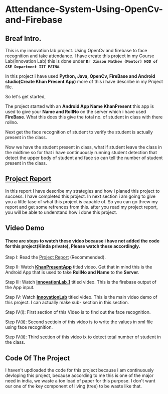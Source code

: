 # Attendance-System-Using-OpenCv-and-Firebase
## Breaf Intro.
This is my innovation lab project. Using OpenCv and firebase to face recognition and take attendance.
I have create this project in my Course Lab(Innovation Lab) this is done under **```Dr Jimson Mathew (Mentor) HOD of CSE Department IIT PATNA```**.

In this project i have used **Python, Java, OpenCv, FireBase and Android studio(Create Khan Present App)** more of this i have describe in my Project file.

So let's get started,

The project started with an **Android App Name KhanPresent** this app is used to give your **Name and RollNo** on the server which i have used **FireBase**. What this does this give the total no. of student in class with there rollno.


Next get the face recognition of student to verify the student is actually present in the class.

Now we have the student present in class, what if student leave the class in the midtime so for that i have continuously running student detection that detect the upper body of student and face so can tell the number of student present in the class.

## [Project Report](https://github.com/KhanJr/Attendance-System-Using-OpenCv-and-Firebase/blob/master/Project%20Demo/projectReport.pdf)
In this report I have describe my strategies and how i planed this project to success.
I have completed this project. In next section i am going to give you a little tase of what this project is capable of.
So you can go threw my report and get some refrences from this. after you read my project report, you will be able to understand how i done this project.


## Video Demo
#### There are steps to watch these video because i have not added the code for this project(Kinda private), Please watch these accordingly.

Step I:       Read the [Project Report](https://github.com/KhanJr/Attendance-System-Using-OpenCv-and-Firebase/blob/master/Project%20Demo/projectReport.pdf) (Recommended). 

Step II:      Watch **[KhanPresentApp](https://github.com/KhanJr/Attendance-System-Using-OpenCv-and-Firebase/blob/master/Project%20Demo/KhanPresentApp.mp4)** titled video. Get that in mind this is the Android App that is used to take **RollNo and Name** to the **Server**. 

Step III:     Watch **[InnovationLab_1](https://github.com/KhanJr/Attendance-System-Using-OpenCv-and-Firebase/blob/master/Project%20Demo/InnovationLab_1.mkv)** titled video. This is the firebase output of the App input. 

Step IV:      Watch **[InnovationLab](https://github.com/KhanJr/Attendance-System-Using-OpenCv-and-Firebase/blob/master/Project%20Demo/InnovationLab.mkv)** titled video. This is the main video demo of this project. I can actually make sub-          section in this section.

Step IV(i):   First section of this Video is to find out the face recognition.

Step IV(ii):  Second sectioin of this video is to write the values in xml file using face recognition.

Step IV(ii):  Third section of this video ix to detect total number of student in the class.


## Code Of The Project
I haven't updloaded the code for this project because i am continuously devloping this project, because according to me this is one of the major need in india, we waste a ton load of paper for this purpose. I don't want our one of the key component of living (tree) to be waste like that.
